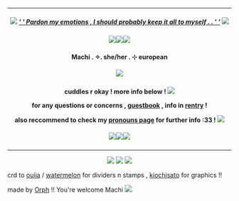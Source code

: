 ***
<h5 align="center">
  
<img src="https://watermelon.crd.co/assets/images/gallery01/079c262d.gif?v=2a41aca3"/> [' ' Pardon my emotions , I should probably keep it all to myself . . ' '](https://open.spotify.com/track/6UFivO2zqqPFPoQYsEMuCc?si=e0ef57f06c85468e) <img src="https://watermelon.crd.co/assets/images/gallery01/079c262d.gif?v=2a41aca3"/>
<h5 align="center">
<img src="https://ouija.crd.co/assets/images/gallery06/74f4895c.gif?v=b8c53f22"/><img src="https://ouija.crd.co/assets/images/gallery06/74f4895c.gif?v=b8c53f22"/><img src="https://ouija.crd.co/assets/images/gallery06/74f4895c.gif?v=b8c53f22"/>
</h5>  

<h4 align="center">
Machi . ✧. she/her . ⊹ european
</h4> 
<h5 align="center">
<img src="https://64.media.tumblr.com/db550be4f6e50d814ef7fbb6d6aa10c5/062dd1659b0d0d02-24/s640x960/ac148a84cc8ab2e4c19530367bc32bc1d1948f59.gifv"/>
</h5>  
<h4 align="center">

cuddles r okay ! more info below ! <img src="https://watermelon.crd.co/assets/images/gallery01/c244555e.gif?v=2a41aca3"/>

for any questions or concerns , [guestbook](https://lotusnilotpala.123guestbook.com/) , info in [rentry](https://rentry.org/LotusNilotpala) !

also reccommend to check my [pronouns page](https://en.pronouns.page/@MachiNilotpala) for further info :33 ! <img src="[https://watermelon.crd.co/assets/images/gallery11/faaf6eee.gif?v=2a41aca3](https://ouija.crd.co/assets/images/gallery16/c19a9ec8.gif?v=b8c53f22)"/>
</h4> 

<h5 align="center">
<img src="https://ouija.crd.co/assets/images/gallery06/74f4895c.gif?v=b8c53f22"/><img src="https://ouija.crd.co/assets/images/gallery06/74f4895c.gif?v=b8c53f22"/><img src="https://ouija.crd.co/assets/images/gallery06/74f4895c.gif?v=b8c53f22"/>
</h5>  

***
<p align ="center">
<img src="https://ouija.crd.co/assets/images/gallery08/7c5d9125.gif?v=b8c53f22"/> <img src="https://watermelon.crd.co/assets/images/gallery18/cf36d55b.png?v=2a41aca3"/> <img src="https://ouija.crd.co/assets/images/gallery08/7c5d9125.gif?v=b8c53f22"/>
</p>

crd to [ouija](https://ouija.crd.co/#) / [watermelon](https://watermelon.crd.co) for dividers n stamps , [kiochisato](https://www.tumblr.com/kiochisato) for graphics !!

made by [Orph](https://github.com/Ovrpheus) !!  You're welcome Machi <img src="https://ouija.crd.co/assets/images/gallery08/62faace8.png?v=b8c53f22"/>


